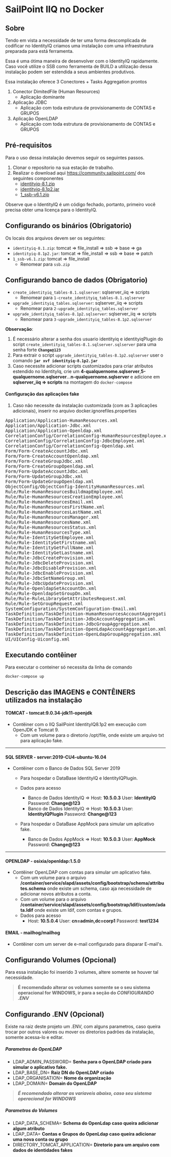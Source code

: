 # SailPoint IIQ no Docker

## Sobre
Tendo em vista a necessidade de ter uma forma descomplicada de codificar no IdentityIQ criamos uma instalação com uma infraestrutura preparada para está ferramenta.

Essa é uma ótima maneira de desenvolver com o IdentityIQ rapidamente. Caso você utilize o SSB como ferramenta de BUILD a utilização dessa instalação podem ser estendida a seus ambientes produtivos.  

Essa instalação oferece 3 Conectores + Tasks Aggregation prontos
1. Conector DimitedFile (Human Resources)
	- Aplicação dominante
2. Aplicação JDBC
	- Aplicação com toda estrutura de provisionamento de CONTAS e GRUPOS
3. Aplicação OpenLDAP
	- Aplicação com toda estrutura de provisionamento de CONTAS e GRUPOS

## Pré-requisitos
Para o uso dessa instalação devemos seguir os seguintes passos.
1.  Clonar o repositorio na sua estação de trabalho.
2.  Realizar o download aqui https://community.sailpoint.com/ dos seguintes componentes
	- [identityiq-8.1.zip](https://1drv.ms/u/s!AhnAweei26Brk65tG6FZ2fLZGU2fdg?e=1EYfBE "identityiq-8.1.zip")  
	- [identityiq-8.1p2.jar](https://community.sailpoint.com/t5/IdentityIQ-Server-Software/IdentityIQ-8-1p2/ta-p/182114 "identityiq-8.1p2.jar") 
	- [1_ssb-v6.1.zip](https://community.sailpoint.com/t5/Services-Standard-Deployment/Services-Standard-Build-SSB-v6-1/ta-p/76056 "1_ssb-v6.1.zip")  

Observe que o IdentityIQ é um código fechado, portanto, primeiro você precisa obter uma licença para o IdentityIQ.

## Configurando os binários (Obrigatorio)  

Os locais dos arquivos devem ser os seguintes:

 * `identityiq-8.1.zip`: tomcat => file_install => ssb => base => ga
 * `identityiq-8.1p2.jar`: tomcat => file_install => ssb => base => patch
 * `1_ssb-v6.1.zip`: tomcat => file_install 
     * Renomear para `ssb.zip`
 
## Configurando banco de dados (Obrigatorio) 

 * `create_identityiq_tables-8.1.sqlserver`: sqlserver_iiq => scripts 
	 * Renomear para `1-create_identityiq_tables-8.1.sqlserver` 
 * `upgrade_identityiq_tables.sqlserver`: sqlserver_iiq => scripts 
	 * Renomear para `2-upgrade_identityiq_tables.sqlserver` 
 * `upgrade_identityiq_tables-8.1p2.sqlserver`: sqlserver_iiq => scripts 
	 * Renomear para `3-upgrade_identityiq_tables-8.1p2.sqlserver` 	 

**Observação**: 
1. É necessário alterar a senha dos usuario identityiq e identityiqPlugin do script `create_identityiq_tables-8.1.sqlserver.sqlserver` para uma senha forte **`Change@123`**    
2. Para extrair o script `upgrade_identityiq_tables-8.1p2.sqlserver` user o comando **`jar xvf identityiq-8.1p2.jar`**
3. Caso necessite adicionar scripts customizados para criar atributos estendido no IdentityIq, crie um **4-qualquernome.sqlserver**,**5-qualquernome.sqlserver**...**n-qualquernome.sqlserver** e adicione em **sqlserver_iiq => scripts** na montagem do ```docker-compose```

#### Configuração das aplicações fake  
1.  Caso não necessite da instalação customizada (com as 3 aplicações adicionais), inserir no arquivo docker.ignorefiles.properties  
<pre>
Application/Application-HumanResources.xml
Application/Application-Jdbc.xml
Application/Application-Openldap.xml
CorrelationConfig/CorrelationConfig-HumanResourcesEmployee.xml
CorrelationConfig/CorrelationConfig-JdbcEmployee.xml
CorrelationConfig/CorrelationConfig-Openldap.xml
Form/Form-CreateAccountJdbc.xml
Form/Form-CreateAccountOpenldap.xml
Form/Form-CreateGroupJdbc.xml
Form/Form-CreateGroupOpenldap.xml
Form/Form-UpdateAccountJdbc.xml
Form/Form-UpdateGroupJdbc.xml
Form/Form-UpdateGroupOpenldap.xml
ObjectConfig/ObjectConfig-IdentityHumanResources.xml
Rule/Rule-HumanResourcesBuildmapEmployee.xml
Rule/Rule-HumanResourcesCreationEmployee.xml
Rule/Rule-HumanResourcesEmail.xml
Rule/Rule-HumanResourcesFirstName.xml
Rule/Rule-HumanResourcesLastName.xml
Rule/Rule-HumanResourcesManager.xml
Rule/Rule-HumanResourcesName.xml
Rule/Rule-HumanResourcesStatus.xml
Rule/Rule-HumanResourcesType.xml
Rule/Rule-IdentityGetEmployee.xml
Rule/Rule-IdentityGetFirstname.xml
Rule/Rule-IdentityGetFullName.xml
Rule/Rule-IdentityGetLastname.xml
Rule/Rule-JdbcCreateProvision.xml
Rule/Rule-JdbcDeleteProvision.xml
Rule/Rule-JdbcDisableProvision.xml
Rule/Rule-JdbcEnableProvision.xml
Rule/Rule-JdbcSetNameGroup.xml
Rule/Rule-JdbcUpdateProvision.xml
Rule/Rule-OpenldapSetAccountDn.xml
Rule/Rule-OpenldapSetGroupDn.xml
Rule/Rule-RuleLibraryGetAttributesRequest.xml
Rule/Rule-SetGroupRequest.xml
SystemConfiguration/SystemConfiguration-Email.xml
TaskDefinition/TaskDefinition-HumanResourcesAccountAggregation.xml
TaskDefinition/TaskDefinition-JdbcAccountAggregation.xml
TaskDefinition/TaskDefinition-JdbcGroupAggregation.xml
TaskDefinition/TaskDefinition-OpenLdapAccountAggregation.xml
TaskDefinition/TaskDefinition-OpenLdapGroupAggregation.xml
UI/UIConfig-Uiconfig.xml
</pre>

## Executando contêiner
Para executar o conteiner só necessita da linha de comando
```
docker-compose up
```
## Descrição das IMAGENS e CONTÊINERS utilizados na instalação

#### TOMCAT - tomcat:9.0.34-jdk11-openjdk
- Contêiner com o IIQ SailPoint IdentityIQ8.1p2 em execução com OpenJDK e Tomcat 9.
	-  Com um volume para o diretorio /opt/file, onde existe um arquivo txt para aplicação fake.

------------

#### SQL SERVER - server:2019-CU4-ubuntu-16.04
- Contêiner com o Banco de Dados SQL Server  2019
	-  Para hospedar o DataBase IdentityIQ e IdentityIQPlugin.
	-  Dados para acesso
		- Banco de Dados IdentityIQ => Host: **10.5.0.3** User: **IdentityIQ** Password: **Change@123**
		- Banco de Dados IdentityIQ => Host: **10.5.0.3** User: **IdentityIQPlugin** Password: **Change@123**  

	-  Para hospedar o DataBase AppMock para simular um aplicativo fake.
		- Banco de Dados AppMock => Host: **10.5.0.3** User: **AppMock** Password: **Change@123**
------------

#### OPENLDAP -  osixia/openldap:1.5.0
- Contêiner OpenLDAP com contas para simular um aplicativo fake.
	-  Com um volume para o arquivo **/container/service/slapd/assets/config/bootstrap/schema/attributes.schema** onde existe um schema, caso aja necessidade de adicionar novos atributos a conta. 
	-  Com um volume para o arquivo **/container/service/slapd/assets/config/bootstrap/ldif/custom/adata.ldif** onde existe um ldif, com contas e grupos. 
	-  Dados para acesso
		- Host: **10.5.0.4** User: **cn=admin,dc=corp1** Password: **test1234**	

#### EMAIL - mailhog/mailhog
- Contêiner com um server de e-mail configurado para disparar E-mail's.

## Configurando Volumes (Opcional)
Para essa instalação foi inserido 3 volumes, altere somente se houver tal necessidade.

> **É recomendado alterar os volumes somente se o seu sistema operacional for WINDOWS, ir para a seção do *CONFIGURANDO .ENV***

## Configurando .ENV (Opcional)
Existe na raiz deste projeto um .ENV, com alguns parametros, caso queira trocar por outros valores ou mover os diretorios padrões da instalação, somente acessa-lo e editar.

##### Parametros do OpenLDAP
- LDAP_ADMIN_PASSWORD= **Senha para o OpenLDAP criado para simular o aplicativo fake.**
- LDAP_BASE_DN= **Raiz DN do OpenLDAP criado**
- LDAP_ORGANISATION= **Nome da organização**
- LDAP_DOMAIN= **Domain do OpenLDAP**

>***É recomendado alterar as variaveis abaixo, caso seu sistema operacional for WINDOWS***

##### Parametros do Volumes
- LDAP_DATA_SCHEMA= **Schema do OpenLdap caso queira adicionar algum atributo**
- LDAP_DATA= **Contas e Grupos do OpenLdap caso queira adicionar uma nova conta ou  grupo** 
- DIRECTORY_TOMCAT_APPLICATION= **Diretorio para um arquivo com dados de identidades fakes**
